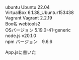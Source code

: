 ubuntu Ubuntu 22.04   
VirtualBox 6.1.38_Ubuntur153438   
Vagrant Vagrant 2.2.19   
Box名 webtools2   
OSバージョン 5.19.0-41-generic   
node.js v20.1.0   
npm バージョン　9.6.6    

App.jsに書いた
